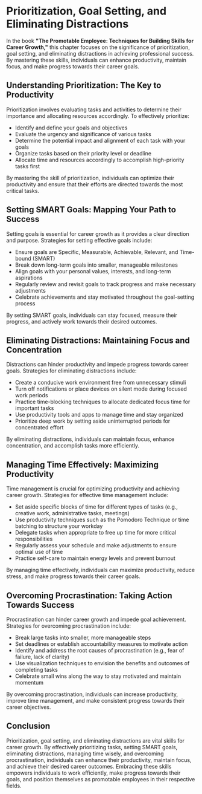 Prioritization, Goal Setting, and Eliminating Distractions
===================================================================

In the book **"The Promotable Employee: Techniques for Building Skills for Career Growth,"** this chapter focuses on the significance of prioritization, goal setting, and eliminating distractions in achieving professional success. By mastering these skills, individuals can enhance productivity, maintain focus, and make progress towards their career goals.

Understanding Prioritization: The Key to Productivity
-----------------------------------------------------

Prioritization involves evaluating tasks and activities to determine their importance and allocating resources accordingly. To effectively prioritize:

* Identify and define your goals and objectives
* Evaluate the urgency and significance of various tasks
* Determine the potential impact and alignment of each task with your goals
* Organize tasks based on their priority level or deadline
* Allocate time and resources accordingly to accomplish high-priority tasks first

By mastering the skill of prioritization, individuals can optimize their productivity and ensure that their efforts are directed towards the most critical tasks.

Setting SMART Goals: Mapping Your Path to Success
-------------------------------------------------

Setting goals is essential for career growth as it provides a clear direction and purpose. Strategies for setting effective goals include:

* Ensure goals are Specific, Measurable, Achievable, Relevant, and Time-bound (SMART)
* Break down long-term goals into smaller, manageable milestones
* Align goals with your personal values, interests, and long-term aspirations
* Regularly review and revisit goals to track progress and make necessary adjustments
* Celebrate achievements and stay motivated throughout the goal-setting process

By setting SMART goals, individuals can stay focused, measure their progress, and actively work towards their desired outcomes.

Eliminating Distractions: Maintaining Focus and Concentration
-------------------------------------------------------------

Distractions can hinder productivity and impede progress towards career goals. Strategies for eliminating distractions include:

* Create a conducive work environment free from unnecessary stimuli
* Turn off notifications or place devices on silent mode during focused work periods
* Practice time-blocking techniques to allocate dedicated focus time for important tasks
* Use productivity tools and apps to manage time and stay organized
* Prioritize deep work by setting aside uninterrupted periods for concentrated effort

By eliminating distractions, individuals can maintain focus, enhance concentration, and accomplish tasks more efficiently.

Managing Time Effectively: Maximizing Productivity
--------------------------------------------------

Time management is crucial for optimizing productivity and achieving career growth. Strategies for effective time management include:

* Set aside specific blocks of time for different types of tasks (e.g., creative work, administrative tasks, meetings)
* Use productivity techniques such as the Pomodoro Technique or time batching to structure your workday
* Delegate tasks when appropriate to free up time for more critical responsibilities
* Regularly assess your schedule and make adjustments to ensure optimal use of time
* Practice self-care to maintain energy levels and prevent burnout

By managing time effectively, individuals can maximize productivity, reduce stress, and make progress towards their career goals.

Overcoming Procrastination: Taking Action Towards Success
---------------------------------------------------------

Procrastination can hinder career growth and impede goal achievement. Strategies for overcoming procrastination include:

* Break large tasks into smaller, more manageable steps
* Set deadlines or establish accountability measures to motivate action
* Identify and address the root causes of procrastination (e.g., fear of failure, lack of clarity)
* Use visualization techniques to envision the benefits and outcomes of completing tasks
* Celebrate small wins along the way to stay motivated and maintain momentum

By overcoming procrastination, individuals can increase productivity, improve time management, and make consistent progress towards their career objectives.

Conclusion
----------

Prioritization, goal setting, and eliminating distractions are vital skills for career growth. By effectively prioritizing tasks, setting SMART goals, eliminating distractions, managing time wisely, and overcoming procrastination, individuals can enhance their productivity, maintain focus, and achieve their desired career outcomes. Embracing these skills empowers individuals to work efficiently, make progress towards their goals, and position themselves as promotable employees in their respective fields.
